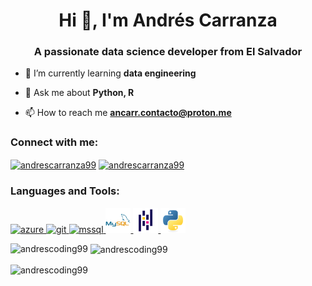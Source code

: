 <h1 align="center">Hi 👋, I'm Andrés Carranza</h1>
<h3 align="center">A passionate data science developer from El Salvador</h3>

- 🌱 I’m currently learning **data engineering**

- 💬 Ask me about **Python, R**

- 📫 How to reach me **ancarr.contacto@proton.me**

<h3 align="left">Connect with me:</h3>
<p align="left">
<a href="https://kaggle.com/andrescarranza99" target="blank"><img align="center" src="https://raw.githubusercontent.com/rahuldkjain/github-profile-readme-generator/master/src/images/icons/Social/kaggle.svg" alt="andrescarranza99" height="30" width="40" /></a>
<a href="https://www.leetcode.com/andrescarranza99" target="blank"><img align="center" src="https://raw.githubusercontent.com/rahuldkjain/github-profile-readme-generator/master/src/images/icons/Social/leet-code.svg" alt="andrescarranza99" height="30" width="40" /></a>
</p>

<h3 align="left">Languages and Tools:</h3>
<p align="left"> <a href="https://azure.microsoft.com/en-in/" target="_blank" rel="noreferrer"> <img src="https://www.vectorlogo.zone/logos/microsoft_azure/microsoft_azure-icon.svg" alt="azure" width="40" height="40"/> </a> <a href="https://git-scm.com/" target="_blank" rel="noreferrer"> <img src="https://www.vectorlogo.zone/logos/git-scm/git-scm-icon.svg" alt="git" width="40" height="40"/> </a> <a href="https://www.microsoft.com/en-us/sql-server" target="_blank" rel="noreferrer"> <img src="https://www.svgrepo.com/show/303229/microsoft-sql-server-logo.svg" alt="mssql" width="40" height="40"/> </a> <a href="https://www.mysql.com/" target="_blank" rel="noreferrer"> <img src="https://raw.githubusercontent.com/devicons/devicon/master/icons/mysql/mysql-original-wordmark.svg" alt="mysql" width="40" height="40"/> </a> <a href="https://pandas.pydata.org/" target="_blank" rel="noreferrer"> <img src="https://raw.githubusercontent.com/devicons/devicon/2ae2a900d2f041da66e950e4d48052658d850630/icons/pandas/pandas-original.svg" alt="pandas" width="40" height="40"/> </a> <a href="https://www.python.org" target="_blank" rel="noreferrer"> <img src="https://raw.githubusercontent.com/devicons/devicon/master/icons/python/python-original.svg" alt="python" width="40" height="40"/> </a> </p>

<p><img align="left" src="https://github-readme-stats.vercel.app/api/top-langs?username=andrescoding99&show_icons=true&locale=en&layout=compact" alt="andrescoding99" /></p>

<p>&nbsp;<img align="center" src="https://github-readme-stats.vercel.app/api?username=andrescoding99&show_icons=true&locale=en" alt="andrescoding99" /></p>

<p><img align="center" src="https://github-readme-streak-stats.herokuapp.com/?user=andrescoding99&" alt="andrescoding99" /></p>
